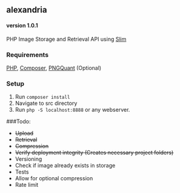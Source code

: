 ## alexandria
#### version 1.0.1
PHP Image Storage and Retrieval API using [Slim](https://github.com/slimphp/Slim)

### Requirements
[PHP](https://www.php.net/), [Composer](https://getcomposer.org/), [PNGQuant](https://packages.debian.org/stretch/amd64/pngquant/download) (Optional)

### Setup
1. Run `composer install`
2. Navigate to src directory
3. Run `php -S localhost:8888` or any webserver.

###Todo:
- ~~Upload~~
- ~~Retrieval~~ 
- ~~Compression~~
- ~~Verify deployment integrity (Creates necessary project folders)~~
- Versioning
- Check if image already exists in storage
- Tests
- Allow for optional compression
- Rate limit

